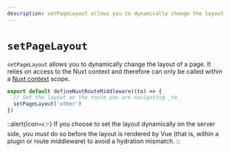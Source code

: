 ```yaml
---
description: setPageLayout allows you to dynamically change the layout of a page. 
---
```

# `setPageLayout`

`setPageLayout` allows you to dynamically change the layout of a page. It relies on access to the Nuxt context and therefore can only be called within a [Nuxt context](/docs/guide/going-further/nuxt-app#the-nuxt-context) scope.

```ts
export default defineNuxtRouteMiddleware((to) => {
  // Set the layout on the route you are navigating _to_
  setPageLayout('other')
})
```

::alert{icon=👉}
If you choose to set the layout dynamically on the server side, you _must_ do so before the layout is rendered by Vue (that is, within a plugin or route middleware) to avoid a hydration mismatch.
::
